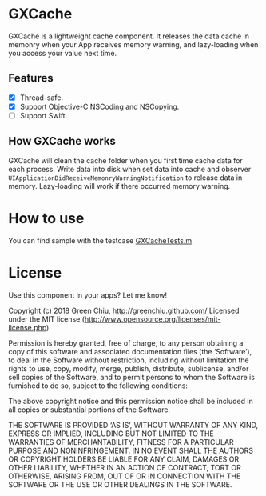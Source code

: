 # GXCache

GXCache is a lightweight cache component. It releases the data cache in memonry when your App receives memory warning, and lazy-loading when you access your value next time. 

## Features

* [x] Thread-safe.   
* [x] Support Objective-C NSCoding and NSCopying.   
* [ ] Support Swift. 

## How GXCache works

GXCache will clean the cache folder when you first time cache data for each process. Write data into disk when set data into cache and observer `UIApplicationDidReceiveMemonryWarningNotification` to release data in memory. Lazy-loading will work if there occurred memory warning.

# How to use

You can find sample with the testcase [GXCacheTests.m](https://github.com/greenchiu/GXCache/blob/master/GXCacheTests/GXCacheTests.m)

# License

Use this component in your apps? Let me know!

Copyright (c) 2018  Green Chiu, http://greenchiu.github.com/ Licensed under the MIT license (http://www.opensource.org/licenses/mit-license.php)

Permission is hereby granted, free of charge, to any person obtaining a copy of this software and associated documentation files (the ‘Software’), to deal in the Software without restriction, including without limitation the rights to use, copy, modify, merge, publish, distribute, sublicense, and/or sell copies of the Software, and to permit persons to whom the Software is furnished to do so, subject to the following conditions:

The above copyright notice and this permission notice shall be included in all copies or substantial portions of the Software.

THE SOFTWARE IS PROVIDED ‘AS IS’, WITHOUT WARRANTY OF ANY KIND, EXPRESS OR IMPLIED, INCLUDING BUT NOT LIMITED TO THE WARRANTIES OF MERCHANTABILITY, FITNESS FOR A PARTICULAR PURPOSE AND NONINFRINGEMENT. IN NO EVENT SHALL THE AUTHORS OR COPYRIGHT HOLDERS BE LIABLE FOR ANY CLAIM, DAMAGES OR OTHER LIABILITY, WHETHER IN AN ACTION OF CONTRACT, TORT OR OTHERWISE, ARISING FROM, OUT OF OR IN CONNECTION WITH THE SOFTWARE OR THE USE OR OTHER DEALINGS IN THE SOFTWARE.
